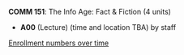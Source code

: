 **COMM 151**: The Info Age: Fact & Fiction (4 units)

- **A00** (Lecture) (time and location TBA) by staff

[Enrollment numbers over time](./COMM151.tsv)

